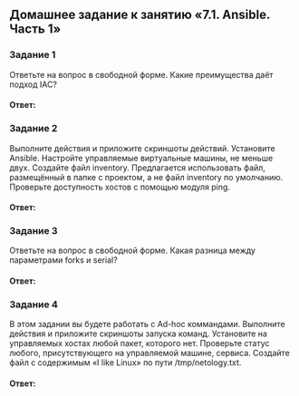 ## Домашнее задание к занятию «7.1. Ansible. Часть 1»

### Задание 1
Ответьте на вопрос в свободной форме.
Какие преимущества даёт подход IAC?

#### Ответ:  

### Задание 2
Выполните действия и приложите скриншоты действий.
Установите Ansible.
Настройте управляемые виртуальные машины, не меньше двух.
Создайте файл inventory. Предлагается использовать файл, размещённый в папке с проектом, а не файл inventory по умолчанию.
Проверьте доступность хостов с помощью модуля ping.

#### Ответ:  

### Задание 3
Ответьте на вопрос в свободной форме.
Какая разница между параметрами forks и serial?

#### Ответ:  

### Задание 4
В этом задании вы будете работать с Ad-hoc коммандами.
Выполните действия и приложите скриншоты запуска команд.
Установите на управляемых хостах любой пакет, которого нет.
Проверьте статус любого, присутствующего на управляемой машине, сервиса.
Создайте файл с содержимым «I like Linux» по пути /tmp/netology.txt.

#### Ответ:  
